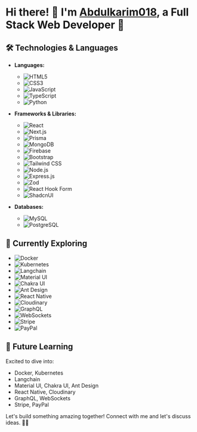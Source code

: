 # Hi there! 👋 I'm [Abdulkarim018](https://github.com/abdulkarim018), a Full Stack Web Developer 🚀

## 🛠️ Technologies & Languages

- **Languages:**
  - ![HTML5](https://img.shields.io/badge/-HTML5-E34F26?style=flat&logo=html5&logoColor=white)
  - ![CSS3](https://img.shields.io/badge/-CSS3-1572B6?style=flat&logo=css3&logoColor=white)
  - ![JavaScript](https://img.shields.io/badge/-JavaScript-F7DF1E?style=flat&logo=javascript&logoColor=black)
  - ![TypeScript](https://img.shields.io/badge/-TypeScript-3178C6?style=flat&logo=typescript&logoColor=white)
  - ![Python](https://img.shields.io/badge/-Python-3776AB?style=flat&logo=python&logoColor=white)

- **Frameworks & Libraries:**
  - ![React](https://img.shields.io/badge/-React-61DAFB?style=flat&logo=react&logoColor=white)
  - ![Next.js](https://img.shields.io/badge/-Next.js-000000?style=flat&logo=next.js&logoColor=white)
  - ![Prisma](https://img.shields.io/badge/-Prisma-2D3748?style=flat&logo=prisma&logoColor=white)
  - ![MongoDB](https://img.shields.io/badge/-MongoDB-47A248?style=flat&logo=mongodb&logoColor=white)
  - ![Firebase](https://img.shields.io/badge/-Firebase-FFCA28?style=flat&logo=firebase&logoColor=black)
  - ![Bootstrap](https://img.shields.io/badge/-Bootstrap-7952B3?style=flat&logo=bootstrap&logoColor=white)
  - ![Tailwind CSS](https://img.shields.io/badge/-Tailwind_CSS-38B2AC?style=flat&logo=tailwind-css&logoColor=white)
  - ![Node.js](https://img.shields.io/badge/-Node.js-339933?style=flat&logo=node.js&logoColor=white)
  - ![Express.js](https://img.shields.io/badge/-Express.js-000000?style=flat&logo=express&logoColor=white)
  - ![Zod](https://img.shields.io/badge/-Zod-000000?style=flat&logo=zod&logoColor=white)
  - ![React Hook Form](https://img.shields.io/badge/-React_Hook_Form-339933?style=flat&logo=react&logoColor=white)
  - ![ShadcnUI](https://img.shields.io/badge/-ShadcnUI-2E2E2E?style=flat&logo=react&logoColor=white)

- **Databases:**
  - ![MySQL](https://img.shields.io/badge/-MySQL-4479A1?style=flat&logo=mysql&logoColor=white)
  - ![PostgreSQL](https://img.shields.io/badge/-PostgreSQL-336791?style=flat&logo=postgresql&logoColor=white)

## 🚀 Currently Exploring

- ![Docker](https://img.shields.io/badge/-Docker-2496ED?style=flat&logo=docker&logoColor=white)
- ![Kubernetes](https://img.shields.io/badge/-Kubernetes-326CE5?style=flat&logo=kubernetes&logoColor=white)
- ![Langchain](https://img.shields.io/badge/-Langchain-000000?style=flat)
- ![Material UI](https://img.shields.io/badge/-Material_UI-0081CB?style=flat&logo=material-ui&logoColor=white)
- ![Chakra UI](https://img.shields.io/badge/-Chakra_UI-319795?style=flat&logo=chakra-ui&logoColor=white)
- ![Ant Design](https://img.shields.io/badge/-Ant_Design-0170FE?style=flat&logo=ant-design&logoColor=white)
- ![React Native](https://img.shields.io/badge/-React_Native-61DAFB?style=flat&logo=react&logoColor=white)
- ![Cloudinary](https://img.shields.io/badge/-Cloudinary-818181?style=flat&logo=cloudinary&logoColor=white)
- ![GraphQL](https://img.shields.io/badge/-GraphQL-E10098?style=flat&logo=graphql&logoColor=white)
- ![WebSockets](https://img.shields.io/badge/-WebSockets-4F4F4F?style=flat)
- ![Stripe](https://img.shields.io/badge/-Stripe-008CDD?style=flat&logo=stripe&logoColor=white)
- ![PayPal](https://img.shields.io/badge/-PayPal-00457C?style=flat&logo=paypal&logoColor=white)

## 🌱 Future Learning

Excited to dive into:

- Docker, Kubernetes
- Langchain
- Material UI, Chakra UI, Ant Design
- React Native, Cloudinary
- GraphQL, WebSockets
- Stripe, PayPal

Let's build something amazing together! Connect with me and let's discuss ideas. 💬✨

